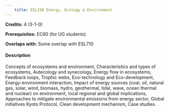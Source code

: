 ```yaml
---
    title: ESL330 Energy, Ecology & Environment
---
```

**Credits:** 4 (3-1-0)



**Prerequisites:** EC60 (for UG students)

**Overlaps with:** Some overlap with ESL710

#### Description 
Concepts of ecosystems and environment, Characteristics and types of ecosystems, Autecology and synecology, Energy flow in ecosystems, Feedback loops, Trophic webs, Eco-technology and Eco-development, Energy-environment interaction, Impact of energy sources (coal, oil, natural gas, solar, wind, biomass, hydro, geothermal, tidal, wave, ocean thermal and nuclear) on environment, local regional and global implications, Approaches to mitigate environmental emissions from energy sector, Global initiatives Kyoto Protocol, Clean development mechanism, Case studies.